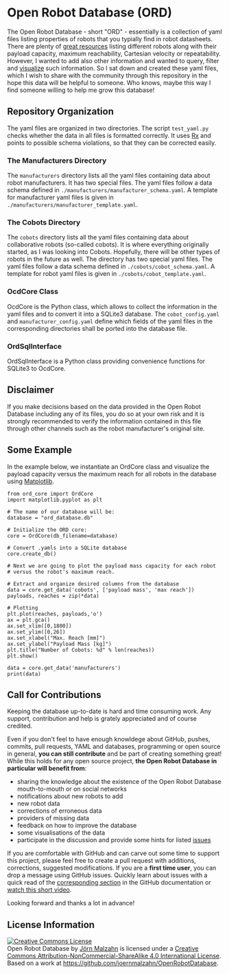 # Open Robot Database (ORD)

The Open Robot Database - short "ORD" - essentially is a collection of yaml files listing properties of robots that you typially find in robot datasheets. There are plenty of [great resources](https://planet-robotics.net/articles/link-dump-compare-the-cobots-on-the-market/) listing different robots along with their payload capacity, maximum reachability, Cartesian velocity or repeatability. However, I wanted to add also other information and wanted to query, filter and [visualize](https://planet-robotics.net/articles/payload-vs-maximum-reach-for-57-cobots/) such information. So I sat down and created these yaml files, which I wish to share  with the community through this repository in the hope this data will be helpful to someone. Who knows, maybe this way I find someone willing to help me grow this database!

## Repository Organization
The yaml files are organized in two directories. The script `test_yaml.py` checks whether the data in all files is formatted correctly. It uses  [Rx](http://rx.codesimply.com/) and points to possible schema violations, so that they can be corrected easily.

### The Manufacturers Directory
The `manufacturers` directory lists all the yaml files containing data about robot manufacturers. It has two special files. The yaml files follow a data schema defined in `./manufacturers/manufacturer_schema.yaml`. A template for manufacturer yaml files is given in `./manufacturers/manufacturer_template.yaml`.

### The Cobots Directory
The `cobots` directory lists all the yaml files containing data about collaborative robots (so-called cobots). It is where everything originally started, as I was looking into Cobots. Hopefully, there will be other types of robots in the future as well. The directory has two special yaml files. The yaml files follow a data schema defined in `./cobots/cobot_schema.yaml`. A template for robot yaml files is given in `./cobots/cobot_template.yaml`.

### OcdCore Class
OcdCore is the Python class, which allows to collect the information in the yaml files and to convert it into a SQLite3 database. The `cobot_config.yaml` and `manufacturer_config.yaml` define which fields of the yaml files in the corresponding directories shall be ported into the database file. 

### OrdSqlInterface
OrdSqlInterface is a Python class providing convenience functions for SQLite3 to OcdCore.

## Disclaimer
If you make decisions based on the data provided in the Open Robot Database including any of its files, you do so at your own risk and it is strongly recommended to verify the information contained in this file through other channels such as the robot manufacturer's original site.

## Some Example
In the example below, we instantiate an OrdCore class and visualize the payload capacity versus the maximum reach for all robots in the database using [Matplotlib](https://matplotlib.org/).

```
from ord_core import OrdCore
import matplotlib.pyplot as plt

# The name of our database will be:
database = "ord_database.db"
    
# Initialize the ORD core:
core = OrdCore(db_filename=database)

# Convert .yamls into a SQLite database
core.create_db()        

# Next we are going to plot the payload mass capacity for each robot 
# versus the robot's maximum reach.

# Extract and organize desired columns from the database
data = core.get_data('cobots', ['payload mass', 'max reach'])
payloads, reaches = zip(*data)

# Plotting
plt.plot(reaches, payloads,'o')
ax = plt.gca()
ax.set_xlim([0,1800])
ax.set_ylim([0,26])
ax.set_xlabel("Max. Reach [mm]")
ax.set_ylabel("Payload Mass [kg]")
plt.title("Number of Cobots: %d" % len(reaches))
plt.show()

data = core.get_data('manufacturers')
print(data)

```

## Call for Contributions

Keeping the database up-to-date is hard and time consuming work. Any support, contribution and help is grately appreciated and of course credited.

Even if you don't feel to have enough knowldege about GitHub, pushes, commits, pull requests, YAML and databases, programming or open source in general, **you can still contribute** and be part of creating something great! While this holds for any open source project, **the Open Robot Database in particular will benefit from**:

- sharing the knowledge about the existence of the Open Robot Database mouth-to-mouth or on social networks
- notifications about new robots to add
- new robot data
- corrections of erroneous data
- providers of missing data
- feedback on how to improve the database
- some visualisations of the data
- participate in the discussion and provide some hints for listed [issues](https://github.com/joernmalzahn/OpenRobotDatabase/issues)

If you are comfortable with GitHub and can carve out some time to support this project, please feel free to create a pull request with additions, corrections, suggested modifications. If you are a **first time user**, you can drop a message using GitHub issues. Quickly learn about issues with a quick read of the [corresponding section](https://docs.github.com/en/free-pro-team@latest/github/managing-your-work-on-github/creating-an-issue) in the GitHub documentation or [watch this short video](https://youtu.be/WMykv2ZMyEQ).

Looking forward and thanks a lot in advance!

## License Information

<a rel="license" href="http://creativecommons.org/licenses/by-nc-sa/4.0/"><img alt="Creative Commons License" style="border-width:0" src="https://i.creativecommons.org/l/by-nc-sa/4.0/88x31.png" /></a><br /><span xmlns:dct="http://purl.org/dc/terms/" href="http://purl.org/dc/dcmitype/Dataset" property="dct:title" rel="dct:type">Open Robot Database</span> by <a xmlns:cc="http://creativecommons.org/ns#" href="https://github.com/joernmalzahn/OpenRobotDatabase" property="cc:attributionName" rel="cc:attributionURL">Jörn Malzahn</a> is licensed under a <a rel="license" href="http://creativecommons.org/licenses/by-nc-sa/4.0/">Creative Commons Attribution-NonCommercial-ShareAlike 4.0 International License</a>.<br />Based on a work at <a xmlns:dct="http://purl.org/dc/terms/" href="https://github.com/joernmalzahn/OpenRobotDatabase" rel="dct:source">https://github.com/joernmalzahn/OpenRobotDatabase</a>.
